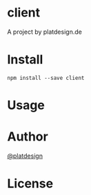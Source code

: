 # client

A project by platdesign.de


# Install

`npm install --save client`

# Usage


# Author

[@platdesign](https://twitter.com/platdesign)

# License
